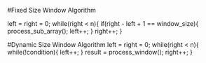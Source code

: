 #Fixed Size Window Algorithm

left = right = 0;
while(right < n){
if(right - left + 1 == window_size){
process_sub_array();
left++;
}
right++;
}

#Dynamic Size Window Algorithm
left = right = 0;
while(right < n){
while(!condition){
left++;
}
result = process_window();
right++;
}